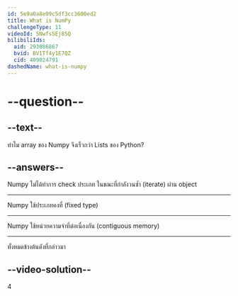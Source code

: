 ```yaml
---
id: 5e9a0a8e09c5df3cc3600ed2
title: What is NumPy
challengeType: 11
videoId: 5Nwfs5Ej85Q
bilibiliIds:
  aid: 293086867
  bvid: BV1Tf4y1E7QZ
  cid: 409024791
dashedName: what-is-numpy
---
```


# --question--

## --text--

ทำไม array ของ Numpy จึงเร็วกว่า Lists ของ Python?

## --answers--

Numpy ไม่ได้ทำการ check ประเภท ในขณะที่กำลังวนซ้ำ (iterate) ผ่าน object

---

Numpy ใช้ประเภทคงที่ (fixed type)

---

Numpy ใช้หน่วยความจำที่ต่อเนื่องกัน (contiguous memory)

---

ทั้งหมดข้างต้นดังที่กล่าวมา

## --video-solution--

4

